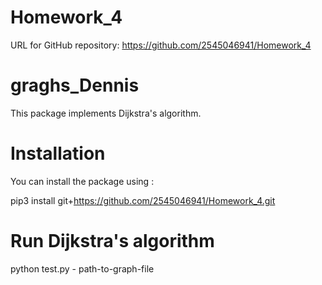 # Homework_4

URL for GitHub repository: https://github.com/2545046941/Homework_4

# graghs_Dennis

This package implements Dijkstra's algorithm.

# Installation 

You can install the package using : 

pip3 install git+https://github.com/2545046941/Homework_4.git

# Run Dijkstra's algorithm

python test.py - path-to-graph-file 



